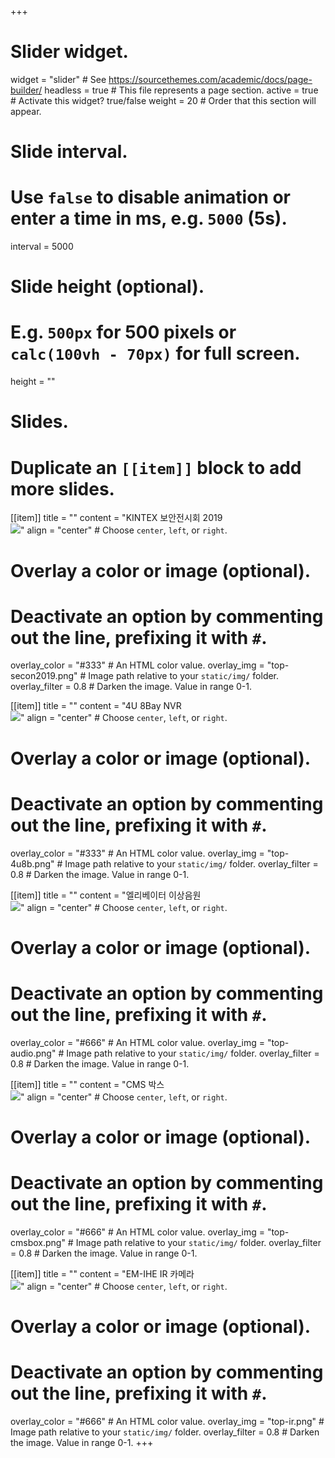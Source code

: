 +++
# Slider widget.
widget = "slider"  # See https://sourcethemes.com/academic/docs/page-builder/
headless = true  # This file represents a page section.
active = true  # Activate this widget? true/false
weight = 20  # Order that this section will appear.

# Slide interval.
# Use `false` to disable animation or enter a time in ms, e.g. `5000` (5s).
interval = 5000

# Slide height (optional).
# E.g. `500px` for 500 pixels or `calc(100vh - 70px)` for full screen.
height = ""

# Slides.
# Duplicate an `[[item]]` block to add more slides.
[[item]]
  title = ""
  content = "KINTEX 보안전시회 2019<br><a href='/showcase/secon2019/'>![](/img/top-secon2019.png)</a>"
  align = "center"  # Choose `center`, `left`, or `right`.

  # Overlay a color or image (optional).
  #   Deactivate an option by commenting out the line, prefixing it with `#`.
  overlay_color = "#333"  # An HTML color value.
  overlay_img = "top-secon2019.png"  # Image path relative to your `static/img/` folder.
  overlay_filter = 0.8  # Darken the image. Value in range 0-1.

[[item]]
  title = ""
  content = "4U 8Bay NVR<br><a href='/showcase/secon2019/'>![](/img/top-4u8b.png)</a>"
  align = "center"  # Choose `center`, `left`, or `right`.

  # Overlay a color or image (optional).
  #   Deactivate an option by commenting out the line, prefixing it with `#`.
  overlay_color = "#333"  # An HTML color value.
  overlay_img = "top-4u8b.png"  # Image path relative to your `static/img/` folder.
  overlay_filter = 0.8  # Darken the image. Value in range 0-1.

[[item]]
  title = ""
  content = "엘리베이터 이상음원<br><a href='/showcase/secon2019/'>![](/img/top-audio.png)</a>"
  align = "center"  # Choose `center`, `left`, or `right`.

  # Overlay a color or image (optional).
  #   Deactivate an option by commenting out the line, prefixing it with `#`.
  overlay_color = "#666"  # An HTML color value.
  overlay_img = "top-audio.png"  # Image path relative to your `static/img/` folder.
  overlay_filter = 0.8  # Darken the image. Value in range 0-1.

[[item]]
  title = ""
  content = "CMS 박스<br><a href='/showcase/secon2019/'>![](/img/top-cmsbox.png)</a>"
  align = "center"  # Choose `center`, `left`, or `right`.

  # Overlay a color or image (optional).
  #   Deactivate an option by commenting out the line, prefixing it with `#`.
  overlay_color = "#666"  # An HTML color value.
  overlay_img = "top-cmsbox.png"  # Image path relative to your `static/img/` folder.
  overlay_filter = 0.8  # Darken the image. Value in range 0-1.

[[item]]
  title = ""
  content = "EM-IHE IR 카메라<br><a href='/showcase/secon2019/'>![](/img/top-ir.png)</a>"
  align = "center"  # Choose `center`, `left`, or `right`.

  # Overlay a color or image (optional).
  #   Deactivate an option by commenting out the line, prefixing it with `#`.
  overlay_color = "#666"  # An HTML color value.
  overlay_img = "top-ir.png"  # Image path relative to your `static/img/` folder.
  overlay_filter = 0.8  # Darken the image. Value in range 0-1.
+++
